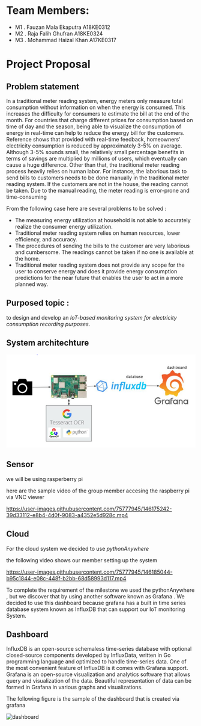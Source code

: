 # Team Members:<br />

* M1 . Fauzan Mala Ekaputra A18KE0312 <br /> 
* M2 . Raja Falih Ghufran A18KE0324 <br />
* M3 . Mohammad Haizal Khan A17KE0317 <br />


# Project Proposal

## Problem statement

In a traditional meter reading system, energy meters only measure total consumption without information on when the energy is consumed. This increases the difficulty for consumers to estimate the bill at the end of the month. For countries that charge different prices for consumption based on time of day and the season, being able to visualize the consumption of energy in real-time can help to reduce the energy bill for the customers. Reference shows that provided with real-time feedback, homeowners' electricity consumption is reduced by approximately 3-5% on average. Although 3-5% sounds small, the relatively small percentage benefits in terms of savings are multiplied by millions of users, which eventually can cause a huge difference. Other than that, the traditional meter reading process heavily relies on human labor. For instance, the laborious task to send bills to customers needs to be done manually in the traditional meter reading system. If the customers are not in the house, the reading cannot be taken. Due to the manual reading, the meter reading is error-prone and time-consuming

From the following case here are several problems to be solved :

*  The measuring energy utilization at household is not able to accurately realize the consumer energy utilization. 
*  Traditional meter reading system relies on human resources, lower efficiency, and accuracy.
*  The procedures of sending the bills to the customer are very laborious and cumbersome. The readings cannot be taken if no one is available at the home.
*  Traditional meter reading system does not provide any scope for the user to conserve energy and does it provide energy consumption predictions for the near future that enables the user to act in a more planned way.


## Purposed topic :
to design and develop an *IoT-based monitoring system for electricity consumption recording purposes*.

## System architechture

![plot](architechture.PNG)


## Sensor

we will be using rasperberry pi 

here are the sample video of the group member accesing the raspberry pi via VNC viewer



https://user-images.githubusercontent.com/75777945/146175242-39d33112-e8b4-4d0f-9083-a4352e5d928c.mp4


## Cloud

For the cloud system we decided to use *pythonAnywhere* 

the following video shows our member setting up the system 


https://user-images.githubusercontent.com/75777945/146185044-b95c1844-e08c-448f-b2bb-68d58993d117.mp4

To complete  the requirement of the milestone we used the pythonAnywhere , but we discover that by using another software known as Grafana .
We decided to use this dashboard because grafana has a built in time series database system known as InfluxDB that can support our IoT monitoring System.


## Dashboard

InfluxDB is an open-source schemaless time-series database with optional 
closed-source components developed by InfluxData, written in Go programming 
language and optimized to handle time-series data. One of the most convenient 
feature of InfluxDB is it comes with Grafana support. Grafana is an open-source 
visualization and analytics software that allows query and visualization of the data. 
Beautiful representation of data can be formed in Grafana in various graphs and 
visualizations.

The following figure is the sample of the dashboard that is created via grafana

![dashboard](https://user-images.githubusercontent.com/75777945/146176717-f2588e67-6f8b-42d5-adfb-3afa7b351331.PNG)



